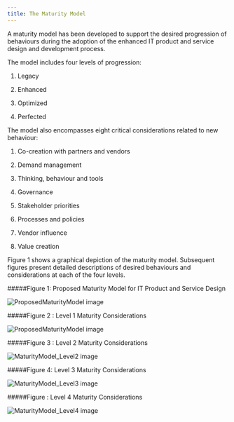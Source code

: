 ```yaml
---
title: The Maturity Model 
---
```


A maturity model has been developed to support the desired progression of behaviours during the adoption of the enhanced IT product and service design and development process.

The model includes four levels of progression:

1.  Legacy

2.  Enhanced

3.  Optimized

4.  Perfected

The model also encompasses eight critical considerations related to new behaviour:

1.  Co-creation with partners and vendors

2.  Demand management

3.  Thinking, behaviour and tools

4.  Governance

5.  Stakeholder priorities

6.  Processes and policies

7.  Vendor influence

8.  Value creation

Figure 1 shows a graphical depiction of the maturity model. Subsequent figures present detailed descriptions of desired behaviours and considerations at each of the four levels.

#####Figure 1: Proposed Maturity Model for IT Product and Service Design

<img src="{{site.baseurl}}/images/ProposedMaturityModel0.png" alt="ProposedMaturityModel image">

#####Figure 2 : Level 1 Maturity Considerations

<img src="{{site.baseurl}}/images/ProposedMaturityModel0.png" alt="ProposedMaturityModel image">

#####Figure 3 : Level 2 Maturity Considerations

<img src="{{site.baseurl}}/images/Maturity_Level2.png" alt="MaturityModel_Level2 image">

#####Figure 4: Level 3 Maturity Considerations

<img src="{{site.baseurl}}/images/Maturity_Level3.png" alt="MaturityModel_Level3 image">

#####Figure : Level 4 Maturity Considerations

<img src="{{site.baseurl}}/images/Maturity_Level4.png" alt="MaturityModel_Level4 image">


